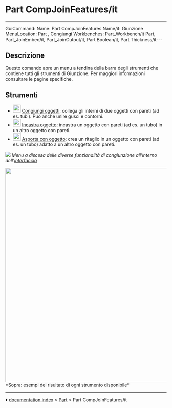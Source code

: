 # Part CompJoinFeatures/it
---
 GuiCommand:   Name: Part CompJoinFeatures   Name/it: Giunzione   MenuLocation: Part , Congiungi   Workbenches: Part_Workbench/it   Part, Part_JoinEmbed/it, Part_JoinCutout/it, Part Boolean/it, Part Thickness/it---


</div>

## Descrizione

Questo comando apre un menu a tendina della barra degli strumenti che contiene tutti gli strumenti di Giunzione. Per maggiori informazioni consultare le pagine specifiche.

## Strumenti


<div class="mw-translate-fuzzy">

-   <img alt="" src=images/Part_JoinConnect.svg  style="width:24px;"> [Congiungi oggetti](Part_JoinConnect/it.md): collega gli interni di due oggetti con pareti (ad es. tubi). Può anche unire gusci e contorni.
-   <img alt="" src=images/Part_JoinEmbed.svg  style="width:24px;"> [Incastra oggetto](Part_JoinEmbed/it.md): incastra un oggetto con pareti (ad es. un tubo) in un altro oggetto con pareti.
-   <img alt="" src=images/Part_JoinCutout.svg  style="width:24px;"> [Asporta con oggetto](Part_JoinCutout/it.md): crea un ritaglio in un oggetto con pareti (ad es. un tubo) adatto a un altro oggetto con pareti.


</div>

![](images/JoinFeatures_dropdownToolbarButton.png ) 
*Menu a discesa delle diverse funzionalità di congiunzione all'interno dell'[interfaccia](interface/it.md)*

<img alt="" src=images/JoinFeatures_demo.png  style="width:668px;"> 
*Sopra: esempi del risultato di ogni strumento disponibile*


<div class="mw-translate-fuzzy">





</div>



---
⏵ [documentation index](../README.md) > [Part](Part_Workbench.md) > Part CompJoinFeatures/it
